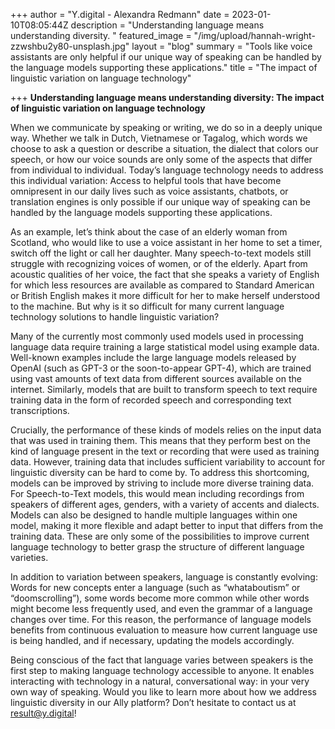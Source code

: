 +++
author = "Y.digital - Alexandra Redmann"
date = 2023-01-10T08:05:44Z
description = "Understanding language means understanding diversity. "
featured_image = "/img/upload/hannah-wright-zzwshbu2y80-unsplash.jpg"
layout = "blog"
summary = "Tools like voice assistants are only helpful if our unique way of speaking can be handled by the language models supporting these applications."
title = "The impact of linguistic variation on language technology"

+++
**Understanding language means understanding diversity: The impact of linguistic variation on language technology**

When we communicate by speaking or writing, we do so in a deeply unique way. Whether we talk in Dutch, Vietnamese or Tagalog, which words we choose to ask a question or describe a situation, the dialect that colors our speech, or how our voice sounds are only some of the aspects that differ from individual to individual. Today’s language technology needs to address this individual variation: Access to helpful tools that have become omnipresent in our daily lives such as voice assistants, chatbots, or translation engines is only possible if our unique way of speaking can be handled by the language models supporting these applications.

As an example, let’s think about the case of an elderly woman from Scotland, who would like to use a voice assistant in her home to set a timer, switch off the light or call her daughter. Many speech-to-text models still struggle with recognizing voices of women, or of the elderly. Apart from acoustic qualities of her voice, the fact that she speaks a variety of English for which less resources are available as compared to Standard American or British English makes it more difficult for her to make herself understood to the machine. But why is it so difficult for many current language technology solutions to handle linguistic variation?

Many of the currently most commonly used models used in processing language data require training a large statistical model using example data. Well-known examples include the large language models released by OpenAI (such as GPT-3 or the soon-to-appear GPT-4), which are trained using vast amounts of text data from different sources available on the internet. Similarly, models that are built to transform speech to text require training data in the form of recorded speech and corresponding text transcriptions.

Crucially, the performance of these kinds of models relies on the input data that was used in training them. This means that they perform best on the kind of language present in the text or recording that were used as training data. However, training data that includes sufficient variability to account for linguistic diversity can be hard to come by. To address this shortcoming, models can be improved by striving to include more diverse training data. For Speech-to-Text models, this would mean including recordings from speakers of different ages, genders, with a variety of accents and dialects. Models can also be designed to handle multiple languages within one model, making it more flexible and adapt better to input that differs from the training data. These are only some of the possibilities to improve current language technology to better grasp the structure of different language varieties.

In addition to variation between speakers, language is constantly evolving: Words for new concepts enter a language (such as “whataboutism” or “doomscrolling”), some words become more common while other words might become less frequently used, and even the grammar of a language changes over time. For this reason, the performance of language models benefits from continuous evaluation to measure how current language use is being handled, and if necessary, updating the models accordingly.

Being conscious of the fact that language varies between speakers is the first step to making language technology accessible to anyone. It enables interacting with technology in a natural, conversational way: in your very own way of speaking. Would you like to learn more about how we address linguistic diversity in our Ally platform? Don’t hesitate to contact us at [result@y.digital](mailto:result@y.digital)!